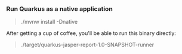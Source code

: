 ### Run Quarkus as a native application

> ./mvnw install -Dnative

After getting a cup of coffee, you'll be able to run this binary directly:

> ./target/quarkus-jasper-report-1.0-SNAPSHOT-runner
